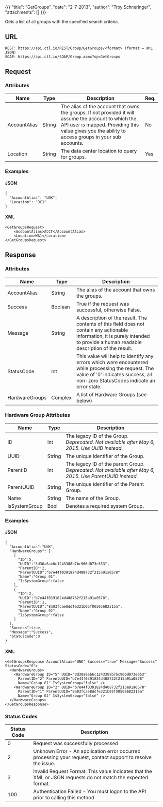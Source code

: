 {{{
  "title": "GetGroups",
  "date": "2-7-2013",
  "author": "Troy Schneringer",
  "attachments": []
}}}

Gets a list of all groups with the specified search criteria.

## URL

    REST: https://api.ctl.io/REST/Group/GetGroups/<format> (format = XML | JSON)
    SOAP: https://api.ctl.io/SOAP/Group.asmx?op=GetGroups

## Request

### Attributes

| Name | Type | Description | Req. |
| --- | --- | --- | --- |
| AccountAlias | String | The alias of the account that owns the groups. If not provided it will assume the account to which the API user is mapped. Providing this value gives you the ability to access groups in your sub accounts. | No |
| Location | String | The data center location to query for groups. | Yes |

### Examples

#### JSON

    {
      "AccountAlias": "UNK",
      "Location": "DC1"
    }

#### XML

    <GetGroupsRequest>
        <AccountAlias>ACCT</AccountAlias>
        <Location>WA1</Location>
    </GetGroupsRequest>

## Response

### Attributes

| Name | Type | Description |
| --- | --- | --- |
| AccountAlias | String | The alias of the account that owns the groups. |
| Success | Boolean | True if the request was successful, otherwise False. |
| Message | String | A description of the result. The contents of this field does not contain any actionable information, it is purely intended to provide a human readable description of the result. |
| StatusCode | Int | This value will help to identify any errors which were encountered while processing the request. The value of '0' indicates success, all non-zero StatusCodes indicate an error state. |
| HardwareGroups | Complex | A list of Hardware Groups (see below) |

### Hardware Group Attributes

| Name | Type | Description |
| --- | --- | --- |
| ID | Int | The legacy ID of the Group.<br/>_Deprecated. Not available after May 6, 2015. Use UUID instead._ |
| UUID | String | The unique identifier of the Group. |
| ParentID | Int | The legacy ID of the parent Group.<br/>_Deprecated. Not available after May 6, 2015. Use ParentUUID instead._ |
| ParentUUID | String | The unique identifier of the Parent Group. |
| Name | String | The name of the Group. |
| IsSystemGroup | Bool | Denotes a required system Group. |

### Examples

#### JSON

    {
      "AccountAlias":"UNK",
      "HardwareGroups": [
        {
          "ID":5,
          "UUID":"3d30a6ab6c1243388b7bc966d073e353",
          "ParentID":2,
          "ParentUUID":"b7e44f0391824d408732f215a91a0578"
          "Name":"Group 01",
          "IsSystemGroup":false
        },
        {
          "ID":2,
          "UUID":"b7e44f0391824d408732f215a91a0578",
          "ParentID":1,
          "ParentUUID":"8a03fcae8ddfe321b05f00505682315a",
          "Name":"Group 02",
          "IsSystemGroup":false
        }
      ],
      "Success":true,
      "Message":"Success",
      "StatusCode":0
    }

#### XML

    <GetGroupsResponse AccountAlias="UNK" Success="true" Message="Success" StatusCode="0">
      <HardwareGroups>
        <HardwareGroup ID="5" UUID="3d30a6ab6c1243388b7bc966d073e353"
          ParentID="2" ParentUUID="b7e44f0391824d408732f215a91a0578"
          Name="Group 01" IsSystemGroup="false" />
        <HardwareGroup ID="2" UUID="b7e44f0391824d408732f215a91a0578"
          ParentID="1" ParentUUID="8a03fcae8ddfe321b05f00505682315a"
          Name="Group 02" IsSystemGroup="false" />
      </HardwareGroups>
    </GetGroupsResponse>

### Status Codes

| Status Code | Description |
| --- | --- |
| 0 | Request was successfully processed |
| 2 | Unknown Error - An application error occurred processing your request, contact support to resolve the issue. |
| 3 | Invalid Request Format. This value indicates that the XML or JSON requests do not match the expected format. |
| 100 | Authentication Failed - You must logon to the API prior to calling this method. |

